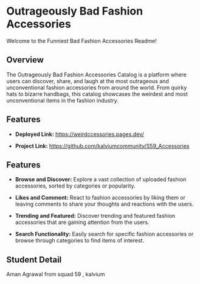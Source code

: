 # Outrageously Bad Fashion Accessories 

Welcome to the Funniest Bad Fashion Accessories Readme!

## Overview

The Outrageously Bad Fashion Accessories Catalog is a platform where users can discover, share, and laugh at the most outrageous and unconventional fashion accessories from around the world. From quirky hats to bizarre handbags, this catalog showcases the weirdest and most unconventional items in the fashion industry.

## Features
- **Deployed Link:** https://weirdccessories.pages.dev/

- **Project Link:** https://github.com/kalviumcommunity/S59_Accessories

## Features

- **Browse and Discover:** Explore a vast collection of uploaded fashion accessories, sorted by categories or popularity.

- **Likes and Comment:** React to fashion accessories by liking them or leaving comments to share your thoughts and reactions with the users.

- **Trending and Featured:** Discover trending and featured fashion accessories that are gaining attention from the users.

- **Search Functionality:** Easily search for specific fashion accessories or browse through categories to find items of interest.

## Student Detail
Aman Agrawal from squad 59 , kalvium 
